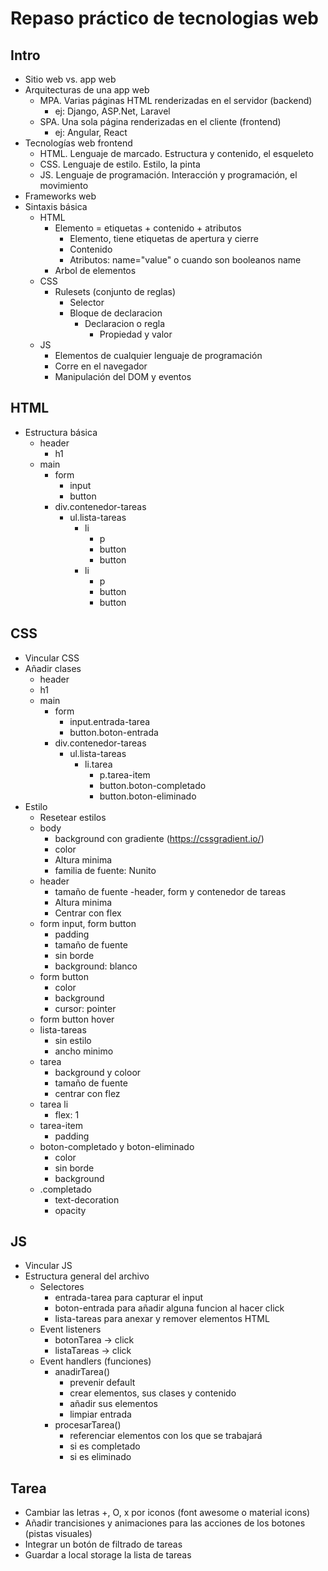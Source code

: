 # Repaso práctico de tecnologias web

## Intro

- Sitio web vs. app web
- Arquitecturas de una app web
  - MPA. Varias páginas HTML renderizadas en el servidor (backend)
    - ej: Django, ASP.Net, Laravel
  - SPA. Una sola página renderizadas en el cliente (frontend)
    - ej: Angular, React
- Tecnologías web frontend
  - HTML. Lenguaje de marcado. Estructura y contenido, el esqueleto
  - CSS. Lenguaje de estilo. Estilo, la pinta
  - JS. Lenguaje de programación. Interacción y programación, el movimiento
- Frameworks web
- Sintaxis básica
  - HTML
    - Elemento = etiquetas + contenido + atributos
      - Elemento, tiene etiquetas de apertura y cierre
      - Contenido
      - Atributos: name="value" o cuando son booleanos name
    - Arbol de elementos
  - CSS
    - Rulesets (conjunto de reglas)
      - Selector
      - Bloque de declaracion
        - Declaracion o regla
          - Propiedad y valor
  - JS
    - Elementos de cualquier lenguaje de programación
    - Corre en el navegador
    - Manipulación del DOM y eventos

## HTML

- Estructura básica
  - header
    - h1
  - main
    - form
      - input
      - button
    - div.contenedor-tareas
      - ul.lista-tareas
        - li
          - p
          - button
          - button
        - li
          - p
          - button
          - button

## CSS
- Vincular CSS
- Añadir clases
  - header
  - h1
  - main
    - form
      - input.entrada-tarea
      - button.boton-entrada
    - div.contenedor-tareas
      - ul.lista-tareas
        - li.tarea
          - p.tarea-item
          - button.boton-completado
          - button.boton-eliminado
- Estilo
  - Resetear estilos
  - body
    - background con gradiente (https://cssgradient.io/)
    - color
    - Altura minima
    - familia de fuente: Nunito
  - header
    - tamaño de fuente
  -header, form y contenedor de tareas
    - Altura minima
    - Centrar con flex
  - form input, form button
    - padding
    - tamaño de fuente
    - sin borde
    - background: blanco
  - form button
    - color
    - background
    - cursor: pointer
  - form button hover
  - lista-tareas
    - sin estilo
    - ancho minimo
  - tarea
    - background y coloor
    - tamaño de fuente
    - centrar con flez
  - tarea li
    - flex: 1
  - tarea-item
    - padding
  - boton-completado y boton-eliminado
    - color
    - sin borde
    - background
  - .completado
    - text-decoration
    - opacity
## JS

- Vincular JS
- Estructura general del archivo
  - Selectores
    - entrada-tarea para capturar el input
    - boton-entrada para añadir alguna funcion al hacer click
    - lista-tareas para anexar y remover elementos HTML
  - Event listeners
    - botonTarea -> click
    - listaTareas -> click
  - Event handlers (funciones)
    - anadirTarea()
      - prevenir default
      - crear elementos, sus clases y contenido
      - añadir sus elementos
      - limpiar entrada
    - procesarTarea()
      - referenciar elementos con los que se trabajará
      - si es completado
      - si es eliminado

## Tarea
- Cambiar las letras +, O, x por iconos (font awesome o material icons)
- Añadir trancisiones y animaciones para las acciones de los botones (pistas visuales)
- Integrar un botón de filtrado de tareas
- Guardar a local storage la lista de tareas